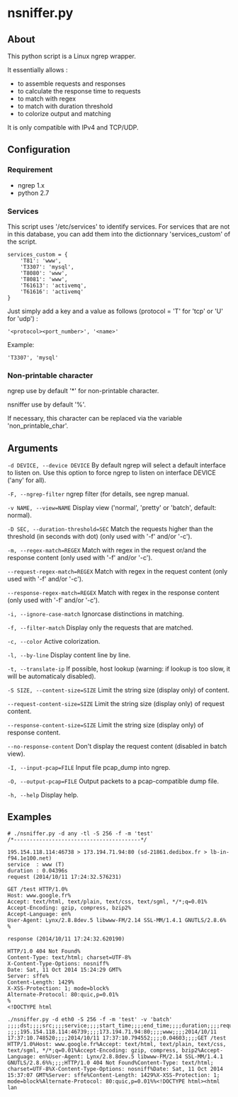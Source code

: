 # nsniffer.py

## About

This python script is a Linux ngrep wrapper.

It essentially allows :
- to assemble requests and responses
- to calculate the response time to requests
- to match with regex
- to match with duration threshold
- to colorize output and matching

It is only compatible with IPv4 and TCP/UDP.

## Configuration

### Requirement

- ngrep 1.x
- python 2.7

### Services

This script uses '/etc/services' to identify services. 
For services that are not in this database, you can add them into the dictionnary 'services_custom' of the script.

```
services_custom = {
    'T81': 'www',
    'T3307': 'mysql',
    'T8080': 'www',
    'T8081': 'www',
    'T61613': 'activemq',
    'T61616': 'activemq'
}
```

Just simply add a key and a value as follows (protocol = 'T' for 'tcp' or 'U' for 'udp') :

`'<protocol><port_number>', '<name>'`

Example: 

`'T3307', 'mysql'`

### Non-printable character

ngrep use by default '*' for non-printable character.

nsniffer use by default '%'.

If necessary, this character can be replaced via the variable 'non_printable_char'.

## Arguments

`-d DEVICE, --device DEVICE` By default ngrep will select a default interface to listen on. Use this option to force ngrep to listen on interface DEVICE ('any' for all).

`-F, --ngrep-filter` ngrep filter (for details, see ngrep manual.

`-v NAME, --view=NAME` Display view ('normal', 'pretty' or 'batch', default: normal).

`-D SEC, --duration-threshold=SEC` Match the requests higher than the threshold (in seconds with dot) (only used with '-f' and/or '-c').

`-m, --regex-match=REGEX` Match with regex in the request or/and the response content (only used with '-f' and/or '-c').

`--request-regex-match=REGEX` Match with regex in the request content (only used with '-f' and/or '-c').

`--response-regex-match=REGEX` Match with regex in the response content (only used with '-f' and/or '-c').

`-i, --ignore-case-match` Ignorcase distinctions in matching.

`-f, --filter-match` Display only the requests that are matched.

`-c, --color` Active colorization.

`-l, --by-line` Display content line by line.

`-t, --translate-ip` If possible, host lookup (warning: if lookup is too slow, it will be automaticaly disabled).

`-S SIZE, --content-size=SIZE` Limit the string size (display only) of content.

`--request-content-size=SIZE` Limit the string size (display only) of request content.

`--response-content-size=SIZE` Limit the string size (display only) of response content.

`--no-response-content` Don't display the request content (disabled in batch view).

`-I, --input-pcap=FILE` Input file  pcap_dump into ngrep.

`-O, --output-pcap=FILE` Output packets to a pcap-compatible dump file.

`-h, --help` Display help.

## Examples

```
# ./nsniffer.py -d any -tl -S 256 -f -m 'test'
/*----------------------------------------*/

195.154.118.114:46738 > 173.194.71.94:80 (sd-21861.dedibox.fr > lb-in-f94.1e100.net)
service  : www (T)
duration : 0.04396s
request (2014/10/11 17:24:32.576231)

GET /test HTTP/1.0%
Host: www.google.fr%
Accept: text/html, text/plain, text/css, text/sgml, */*;q=0.01%
Accept-Encoding: gzip, compress, bzip2%
Accept-Language: en%
User-Agent: Lynx/2.8.8dev.5 libwww-FM/2.14 SSL-MM/1.4.1 GNUTLS/2.8.6%
%

response (2014/10/11 17:24:32.620190)

HTTP/1.0 404 Not Found%
Content-Type: text/html; charset=UTF-8%
X-Content-Type-Options: nosniff%
Date: Sat, 11 Oct 2014 15:24:29 GMT%
Server: sffe%
Content-Length: 1429%
X-XSS-Protection: 1; mode=block%
Alternate-Protocol: 80:quic,p=0.01%
%
<!DOCTYPE html
```

```
./nsniffer.py -d eth0 -S 256 -f -m 'test' -v 'batch'
;;;;dst;;;;src;;;;service;;;;start_time;;;;end_time;;;;duration;;;;request_content;;;;response_content
;;;;195.154.118.114:46739;;;;173.194.71.94:80;;;;www;;;;2014/10/11 17:37:10.748520;;;;2014/10/11 17:37:10.794552;;;;0.04603;;;;GET /test HTTP/1.0%Host: www.google.fr%Accept: text/html, text/plain, text/css, text/sgml, */*;q=0.01%Accept-Encoding: gzip, compress, bzip2%Accept-Language: en%User-Agent: Lynx/2.8.8dev.5 libwww-FM/2.14 SSL-MM/1.4.1 GNUTLS/2.8.6%%;;;;HTTP/1.0 404 Not Found%Content-Type: text/html; charset=UTF-8%X-Content-Type-Options: nosniff%Date: Sat, 11 Oct 2014 15:37:07 GMT%Server: sffe%Content-Length: 1429%X-XSS-Protection: 1; mode=block%Alternate-Protocol: 80:quic,p=0.01%%<!DOCTYPE html><html lan
```
